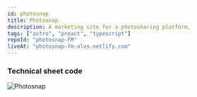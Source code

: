 ```yaml
---
id: photosnap
title: Photosnap
description: A marketing site for a photosharing platform.
tags: ["astro", "preact", "typescript"]
repoId: "photosnap-FM"
liveAt: "photosnap-fm-alvs.netlify.com"
---
```


### Technical sheet code

![Photosnap](../../assets/img/photosnap-thumb.png)

